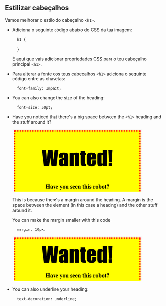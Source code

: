 ## Estilizar cabeçalhos

Vamos melhorar o estilo do cabeçalho `<h1>`.

+ Adiciona o seguinte código abaixo do CSS da tua imagem:
    
        h1 {
        
        }
        
    
    É aqui que vais adicionar propriedades CSS para o teu cabeçalho principal `<h1>`.

+ Para alterar a fonte dos teus cabeçalhos `<h1>` adiciona o seguinte código entre as chavetas:
    
        font-family: Impact;
        

+ You can also change the size of the heading:
    
        font-size: 50pt;
        

+ Have you noticed that there's a big space between the `<h1>` heading and the stuff around it?
    
    ![screenshot](images/wanted-h1-margin.png)
    
    This is because there's a margin around the heading. A margin is the space between the element (in this case a heading) and the other stuff around it.
    
    You can make the margin smaller with this code:
    
        margin: 10px;
        
    
    ![screenshot](images/wanted-h1-margin-small.png)

+ You can also underline your heading:
    
        text-decoration: underline;